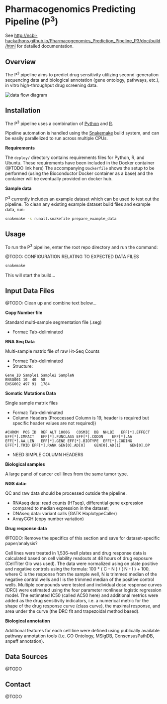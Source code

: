 Pharmacogenomics Predicting Pipeline (P<sup>3</sup>)
====================================================


See http://ncbi-hackathons.github.io/Pharmacogenomics_Prediction_Pipeline_P3/doc/build/html for detailed documentation.



Overview
--------

The P<sup>3</sup> pipeline aims to predict drug sensitivity utilizing second-generation
sequencing data and biological annotation (gene ontology, pathways, etc.), in
vitro high-throughput drug screening data.

![data flow diagram](https://raw.githubusercontent.com/DCGenomics/Pharmacogenomics_Prediction_Pipeline_P3/master/doc/architecture_20150804.png)

Installation
------------

The P<sup>3</sup> pipeline uses a combination of
[Python](https://www.python.org/) and [R](https://www.r-project.org/).

Pipeline automation is handled using the
[Snakemake](https://bitbucket.org/johanneskoester/snakemake/wiki/Home) build
system, and can be easily parallelized to run across multiple CPUs.

**Requirements**

The `deploy/` directory contains requirements files for Python, R, and Ubuntu.
These requirements have been included in the Docker container (@TODO link here)
The accompanying `Dockerfile` shows the setup to be performed (using the
Bioconductor Docker container as a base) and the container will be eventually
provided on docker hub.

**Sample data**

P<sup>3</sup> currently includes an example dataset which can be used to test
out the pipeline. To clean any existing example dataset build files and example
data, run:

```sh
snakemake -s runall.snakefile prepare_example_data
```

Usage
-----

To run the P<sup>3</sup> pipeline, enter the root repo directory and run the
command:

@TODO: CONFIGURATION RELATING TO EXPECTED DATA FILES

```sh
snakemake
```

This will start the build...

Input Data Files
----------------

@TODO: Clean up and combine text below...

**Copy Number file**

Standard multi-sample segmentation file (.seg)
- Format: Tab-deliminated

**RNA Seq Data**

Multi-sample matrix file of raw Ht-Seq Counts
- Format: Tab-deliminated
- Structure: 

```
Gene_ID	Sample1	Sample2	SampleN
ENSG001	10	40	58
ENSG002	497	91	1784
```

**Somatic Mutations Data**

Single sample matrix files
- Format: Tab-deliminated
- Column Headers (Proccessed Column is 19, header is required but specific header values are not required)) 
```
#CHROM	POS	ID	REF	ALT	1000G	COSMIC	DB	NHLBI	EFF[*].EFFECT	EFF[*].IMPACT	EFF[*].FUNCLASS	EFF[*].CODON	EFF[*].AA	EFF[*].AA_LEN	EFF[*].GENE	EFF[*].BIOTYPE	EFF[*].CODING	EFF[*].TRID	EFF[*].RANK	GEN[0].AD[0]	GEN[0].AD[1]	GEN[0].DP
```
- NEED SIMPLE COLUMN HEADERS


**Biological samples**

A large panel of cancer cell lines from the same tumor type.
 
**NGS data:**

QC and raw data should be processed outside the pipeline.

- RNAseq data: read counts (HTseq), differential gene expression compared to
    median expression in the dataset;
- DNAseq data: variant calls (GATK HaplotypeCaller)
- ArrayCGH (copy number variation)
 
**Drug response data**

@TODO: Remove the specifics of this section and save for dataset-specific
paper/analysis?

Cell lines were treated in 1,536-well plates and drug response data is
calculated based on cell viability readouts at 48 hours of drug exposure
(CellTiter Glo was used). The data were normalized using on plate positive and
negative controls using the formula:  100 * ( C - N ) / ( N - I ) + 100,  where
C is the response from the sample well, N is trimmed median of the negative
control wells and I is the trimmed median of the positive control wells.
Multiple compounds were tested and individual dose response curves (DRC) were
estimated using the four parameter nonlinear logistic regression model. The
estimated IC50 (called AC50 here) and additional metrics were added as the drug
sensitivity indicators, i.e. a numerical metric for the shape of the drug
response curve (class curve), the maximal response, and area under the curve
(the DRC fit and trapezoidal method based).
 
**Biological annotation**

Additional features for each cell line were defined using publically available
pathway annotation tools (i.e. GO Ontology, MSigDB, ConsensusPathDB, snpeff
annotation).

Data Sources
------------

@TODO

Contact
-------

@TODO


